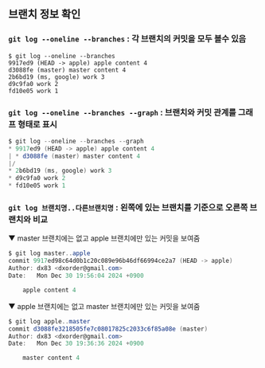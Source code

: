 ## 브랜치 정보 확인
### `git log --oneline --branches` : 각 브랜치의 커밋을 모두 볼수 있음
```
$ git log --oneline --branches
9917ed9 (HEAD -> apple) apple content 4
d3088fe (master) master content 4
2b6bd19 (ms, google) work 3
d9c9fa0 work 2
fd10e05 work 1
```

### `git log --oneline --branches --graph` : 브랜치와 커밋 관계를 그래프 형태로 표시
```c#
$ git log --oneline --branches --graph
* 9917ed9 (HEAD -> apple) apple content 4
| * d3088fe (master) master content 4
|/
* 2b6bd19 (ms, google) work 3
* d9c9fa0 work 2
* fd10e05 work 1
```

### `git log 브랜치명..다른브랜치명` : 왼쪽에 있는 브랜치를 기준으로 오른쪽 브랜치와 비교
▼ master 브랜치에는 없고 apple 브랜치에만 있는 커밋을 보여줌
```c#
$ git log master..apple
commit 9917ed98c64d0b1c20c089e96b46df66994ce2a7 (HEAD -> apple)
Author: dx83 <dxorder@gmail.com>
Date:   Mon Dec 30 19:56:04 2024 +0900

    apple content 4
```
▼ apple 브랜치에는 없고 master 브랜치에만 있는 커밋을 보여줌
```c#
$ git log apple..master
commit d3088fe3218505fe7c08017825c2033c6f85a08e (master)
Author: dx83 <dxorder@gmail.com>
Date:   Mon Dec 30 19:36:36 2024 +0900

    master content 4
```
